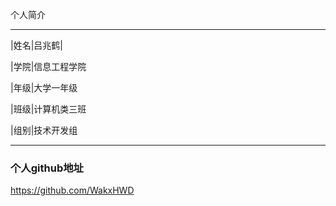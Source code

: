 ﻿个人简介

****
	
|姓名|吕兆鹤|

|学院|信息工程学院

|年级|大学一年级

|班级|计算机类三班

|组别|技术开发组

****

### 个人github地址

https://github.com/WakxHWD



